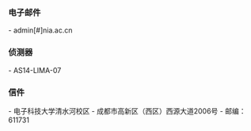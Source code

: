 <h3>电子邮件</h3>
- admin[#]nia.ac.cn

<h3>侦测器</h3>
- AS14-LIMA-07

<h3>信件</h3>
- 电子科技大学清水河校区  
- 成都市高新区（西区）西源大道2006号  
- 邮编：611731